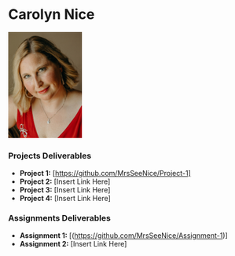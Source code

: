 # Carolyn Nice 
<img src="./assets/CarolynNice.jpg" style="width:150px;"/>

### Projects Deliverables
- **Project 1:** [https://github.com/MrsSeeNice/Project-1]
- **Project 2:** [Insert Link Here]
- **Project 3:** [Insert Link Here]
- **Project 4:** [Insert Link Here]

### Assignments Deliverables
- **Assignment 1:** [(https://github.com/MrsSeeNice/Assignment-1)]
- **Assignment 2:** [Insert Link Here]







